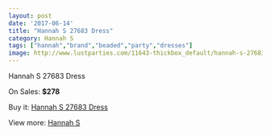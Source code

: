```yaml
---
layout: post
date: '2017-06-14'
title: "Hannah S 27683 Dress"
category: Hannah S
tags: ["hannah","brand","beaded","party","dresses"]
image: http://www.lustparties.com/11643-thickbox_default/hannah-s-27683-dress.jpg
---
```

Hannah S 27683 Dress

On Sales: **$278**
<a href="https://www.lustparties.com/en/hannah-s/4194-hannah-s-27683-dress.html"><amp-img layout="responsive" width="600" height="600" src="//www.lustparties.com/11643-thickbox_default/hannah-s-27683-dress.jpg" alt="Hannah S 27683 Dress 0" /></a>
<a href="https://www.lustparties.com/en/hannah-s/4194-hannah-s-27683-dress.html"><amp-img layout="responsive" width="600" height="600" src="//www.lustparties.com/11644-thickbox_default/hannah-s-27683-dress.jpg" alt="Hannah S 27683 Dress 1" /></a>

Buy it: [Hannah S 27683 Dress](https://www.lustparties.com/en/hannah-s/4194-hannah-s-27683-dress.html "Hannah S 27683 Dress")

View more: [Hannah S](https://www.lustparties.com/en/20-hannah-s "Hannah S")